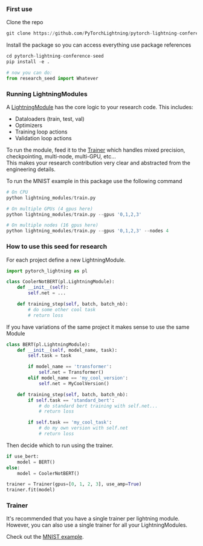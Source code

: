 ### First use    
Clone the repo    

```python
git clone https://github.com/PyTorchLightning/pytorch-lightning-conference-seed    
```   

Install the package so you can access everything use package references  
```python
cd pytorch-lightning-conference-seed   
pip install -e .   

# now you can do:
from research_seed import Whatever   
```    

### Running LightningModules    
A [LightningModule](https://pytorch-lightning.readthedocs.io/en/latest/LightningModule/RequiredTrainerInterface/) has the core logic to your research code. This includes:   
- Dataloaders (train, test, val)   
- Optimizers
- Training loop actions  
- Validation loop actions  

To run the module, feed it to the [Trainer](https://pytorch-lightning.readthedocs.io/en/latest/Trainer/) which handles mixed precision, checkpointing, multi-node, multi-GPU, etc...   
This makes your research contribution very clear and abstracted from the engineering details.    

To run the MNIST example in this package use the following command   
```python
# On CPU
python lightning_modules/train.py   

# On multiple GPUs (4 gpus here)
python lightning_modules/train.py --gpus '0,1,2,3'    

# On multiple nodes (16 gpus here)    
python lightning_modules/train.py --gpus '0,1,2,3' --nodes 4   
```   

### How to use this seed for research   
For each project define a new LightningModule. 

```python
import pytorch_lightning as pl   

class CoolerNotBERT(pl.LightningModule):
    def __init__(self):
        self.net = ...

    def training_step(self, batch, batch_nb):
        # do some other cool task
        # return loss   
```   

If you have variations of the same project it makes sense to use the same Module
```python
class BERT(pl.LightningModule):
    def __init__(self, model_name, task):
        self.task = task

        if model_name == 'transformer':
            self.net = Transformer()
        elif model_name == 'my_cool_version':
            self.net = MyCoolVersion()

    def training_step(self, batch, batch_nb):
        if self.task == 'standard_bert':
            # do standard bert training with self.net...
            # return loss

        if self.task == 'my_cool_task':
            # do my own version with self.net
            # return loss
```   

Then decide which to run using the trainer.   
```python
if use_bert:
    model = BERT()
else:
    model = CoolerNotBERT()

trainer = Trainer(gpus=[0, 1, 2, 3], use_amp=True)
trainer.fit(model)
```

### Trainer   
It's recommended that you have a single trainer per lightning module. However, you can also use a single trainer for all your LightningModules.    

Check out the [MNIST example](https://github.com/williamFalcon/pytorch-lightning-conference-seed/tree/master/research_seed/mnist).  

